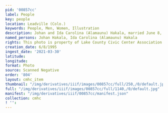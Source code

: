 ```yaml
---
pid: '00857cc'
label: People
key: people
location: Leadville (Colo.)
keywords: People, Men, Women, Illustration
description: Johan and Ida Carolina (Alamaunu) Hakala, married June 8, 1895
named_persons: Johan Hakala, Ida Carolina (Alamaunu) Hakala
rights: This photo is property of Lake County Civic Center Association.
creation_date: 6/8/1995
ingest_date: '2021-03-30'
latitude: 
longitude: 
format: Photo
source: Scanned Negative
order: '804'
layout: cmhc_item
thumbnail: "/img/derivatives/iiif/images/00857cc/full/250,/0/default.jpg"
full: "/img/derivatives/iiif/images/00857cc/full/1140,/0/default.jpg"
manifest: "/img/derivatives/iiif/00857cc/manifest.json"
collection: cmhc
! '': 
---
```

